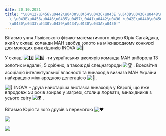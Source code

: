 ```yaml
---
date: 20.10.2021
title: "\u0412\u0456\u0442\u0430\u0454\u043C\u043E \u043D\u0430\u0448\u043E\u0433\u043E\
  \ \u043B\u0456\u0446\u0435\u0457\u0441\u0442\u0430 \u042E\u0440\u0456\u044F \u0421\
  \u0430\u0433\u0430\u0439\u0434\u0430\u043A\u0430!"
---
```

Вітаємо учня Львівського фізико-математичного ліцею Юрія Сагайдака, який у складі команди МАН здобув золото на міжнародному конкурсі для молодих винахідників INOVA
![🎉](https://www.facebook.com/images/emoji.php/v9/t8c/1/16/1f389.png)

У складі
![1️⃣](https://www.facebook.com/images/emoji.php/v9/t7a/1/16/31_20e3.png)
![8️⃣](https://www.facebook.com/images/emoji.php/v9/t53/1/16/38_20e3.png)
-ти українських школярів команда МАН виборола 13 золотих медалей, 5 срібних, а також дві спецнагороди
![🏆](https://www.facebook.com/images/emoji.php/v9/tbe/1/16/1f3c6.png)
. Всесвітня асоціація інтелектуальної власності та винаходів визнала МАН України найкращою міжнародною делегацією
![🤩](https://www.facebook.com/images/emoji.php/v9/t58/1/16/1f929.png)
.

![📎](https://www.facebook.com/images/emoji.php/v9/tae/1/16/1f4ce.png)
INOVA – друга найстаріша виставка винаходів у Європі, що вже впродовж 50 років збирає у Загребі, столиці Хорватії, винахідників з усього світу
![🌍](https://www.facebook.com/images/emoji.php/v9/t3f/1/16/1f30d.png)
.

Вітаємо Юрія та його друзів з перемогою
![❤️](https://www.facebook.com/images/emoji.php/v9/t6c/1/16/2764.png)

![](/files/вітаємо-нашого-ліцеї-сагайдак1.jpg)

![](/files/вітаємо-нашого-ліцеї-сагайдак2.jpg)